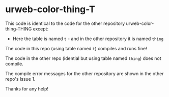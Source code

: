 # urweb-color-thing-T

This code is identical to the code for the other repository urweb-color-thing-THING except:

- Here the table is named `t` - and in the other repository it is named `thing`

The code in this repo (using table named `t`) compiles and runs fine!

The code in the other repo (idential but using table named `thing`) does not compile.

The compile error messages for the other repository are shown in the other repo's Issue 1.

Thanks for any help!
